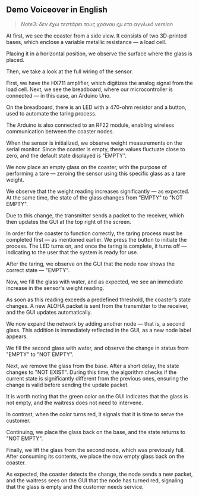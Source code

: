 ## Demo Voiceover in English

> *Note3: δεν έχω τεστάρει τους χρόνου ςμ ετο αγγλικό version*

At first, we see the coaster from a side view.
It consists of two 3D-printed bases, which enclose a variable metallic resistance — a load cell.

Placing it in a horizontal position, we observe the surface where the glass is placed.

Then, we take a look at the full wiring of the sensor.

First, we have the HX711 amplifier, which digitizes the analog signal from the load cell.
Next, we see the breadboard, where our microcontroller is connected — in this case, an Arduino Uno.

On the breadboard, there is an LED with a 470-ohm resistor and a button, used to automate the taring process.

The Arduino is also connected to an RF22 module, enabling wireless communication between the coaster nodes.

When the sensor is initialized, we observe weight measurements on the serial monitor.
Since the coaster is empty, these values fluctuate close to zero, and the default state displayed is "EMPTY".

We now place an empty glass on the coaster, with the purpose of performing a tare — zeroing the sensor using this specific glass as a tare weight.

We observe that the weight reading increases significantly — as expected.
At the same time, the state of the glass changes from "EMPTY" to "NOT EMPTY".

Due to this change, the transmitter sends a packet to the receiver, which then updates the GUI at the top right of the screen.

In order for the coaster to function correctly, the taring process must be completed first — as mentioned earlier.
We press the button to initiate the process. The LED turns on, and once the taring is complete, it turns off — indicating to the user that the system is ready for use.

After the taring, we observe on the GUI that the node now shows the correct state — "EMPTY".

Now, we fill the glass with water, and as expected, we see an immediate increase in the sensor's weight reading.

As soon as this reading exceeds a predefined threshold, the coaster’s state changes.
A new ALOHA packet is sent from the transmitter to the receiver, and the GUI updates automatically.

We now expand the network by adding another node — that is, a second glass.
This addition is immediately reflected in the GUI, as a new node label appears.

We fill the second glass with water, and observe the change in status from "EMPTY" to "NOT EMPTY".

Next, we remove the glass from the base. After a short delay, the state changes to "NOT EXIST".
During this time, the algorithm checks if the current state is significantly different from the previous ones, ensuring the change is valid before sending the update packet.

It is worth noting that the green color on the GUI indicates that the glass is not empty, and the waitress does not need to intervene.

In contrast, when the color turns red, it signals that it is time to serve the customer.

Continuing, we place the glass back on the base, and the state returns to "NOT EMPTY".

Finally, we lift the glass from the second node, which was previously full.
After consuming its contents, we place the now empty glass back on the coaster.

As expected, the coaster detects the change, the node sends a new packet, and the waitress sees on the GUI that the node has turned red, signaling that the glass is empty and the customer needs service.